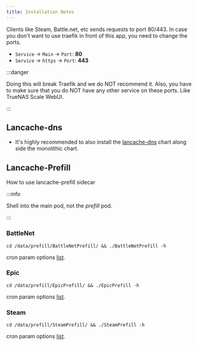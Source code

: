 ```yaml
---
title: Installation Notes
---
```


Clients like Steam, Battle.net, etc sends requests to port 80/443.
In case you don't want to use traefik in front of this app, you need to change the ports.

- `Service` -> `Main` -> `Port`: **80**
- `Service` -> `https` -> `Port`: **443**

:::danger

Doing this will break Traefik and we do NOT recommend it.
Also, you have to make sure that you do NOT have any other service on these ports.
Like TrueNAS Scale WebUI.

:::

## Lancache-dns

- It's highly recommended to also install the [lancache-dns](/charts/stable/lancache-dns/) chart along side the monolithic chart.

## Lancache-Prefill

How to use lancache-prefill sidecar

:::info

Shell into the main pod, not the _prefill_ pod.

:::

### BattleNet

```shell
cd /data/prefill/BattleNetPrefill/ && ./BattleNetPrefill -h
```

cron param options [list](https://tpill90.github.io/battlenet-lancache-prefill/detailed-command-usage/Prefill/#options).

### Epic

```shell
cd /data/prefill/EpicPrefill/ && ./EpicPrefill -h
```

cron param options [list](https://tpill90.github.io/epic-lancache-prefill/Detailed-Command-Usage/#prefill).

### Steam

```shell
cd /data/prefill/SteamPrefill/ && ./SteamPrefill -h
```

cron param options [list](https://tpill90.github.io/steam-lancache-prefill/detailed-command-usage/Prefill/#options).
